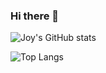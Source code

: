 ### Hi there 👋
![Joy's GitHub stats](https://github-readme-stats.vercel.app/api?username=joyerean&show_icons=true&theme=tokyonight&count_private=true)

![Top Langs](https://github-readme-stats.vercel.app/api/top-langs/?username=joyerean&layout=compact)
<!--
**joyerean/joyerean** is a ✨ _special_ ✨ repository because its `README.md` (this file) appears on your GitHub profile.

Here are some ideas to get you started:

- 🔭 I’m currently working on ...
- 🌱 I’m currently learning ...
- 👯 I’m looking to collaborate on ...
- 🤔 I’m looking for help with ...
- 💬 Ask me about ...
- 📫 How to reach me: ...
- 😄 Pronouns: ...
- ⚡ Fun fact: ...
-->
